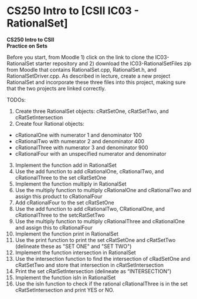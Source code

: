 # CS250 Intro to [CSII IC03 - RationalSet]

**CS250 Intro to CSII\
Practice on Sets**

Before you start, from Moodle 1) click on the link to clone the IC03-RationalSet starter repository and 2) download the IC03-RationalSetFiles zip from Moodle that contains RationalSet.cpp, RationalSet.h, and RationalSetDriver.cpp.  As described in lecture, create a new project RationalSet and incorporate these three files into this project, making sure that the two projects are linked correctly.  

TODOs:
1. Create three RationalSet objects: cRatSetOne, cRatSetTwo, and cRatSetIntersection
2. Create four Rational objects: 
* cRationalOne with numerator 1 and denominator 100
* cRationalTwo with numerator 2 and denominator 400
* cRationalThree with numerator 3 and denominator 900
* cRationalFour with an unspecified numerator and denominator
3. Implement the function add in RationalSet
4. Use the add function to add cRationalOne, cRationalTwo, and cRationalThree to the set cRatSetOne
5. Implement the function multiply  in RationalSet
6. Use the multiply function to multiply cRationalOne and cRationalTwo and assign this product to cRationalFour
7. Add cRationalFour to the set cRatSetOne
8. Use the add function to add cRationalTwo, CRationalOne, and cRationalThree to the setcRatSetTwo
9. Use the multiply function to multiply cRationalThree and cRationalOne and assign this to cRationalFour
10. Implement the function print in RationalSet
11. Use the print function to print the set cRatSetOne and cRatSetTwo (delineate these as "SET ONE" and "SET TWO")
12. Implement the function intersection in RationalSet
13. Use the intersection function to find the intersection of cRadSetOne and cRatSetTwo and store that intersection in cRatSetIntersection
14. Print the set cRatSetIntersection (delineate as “INTERSECTION”) 
15. Implement the function isIn in RationalSet
16. Use the isIn function to check if the rational cRationalThree is in the set  cRatSetIntersection and print YES or NO. 
